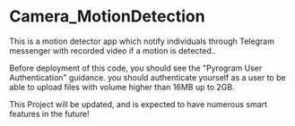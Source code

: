 # Camera_MotionDetection
This is a motion detector app which notify individuals through Telegram messenger with recorded video if a motion is detected..

Before deployment of this code, you should see the "Pyrogram User Authentication" guidance. you should authenticate yourself as a user to be able to 
upload files with volume higher than 16MB up to 2GB.

This Project will be updated, and is expected to have numerous smart features in the future!
